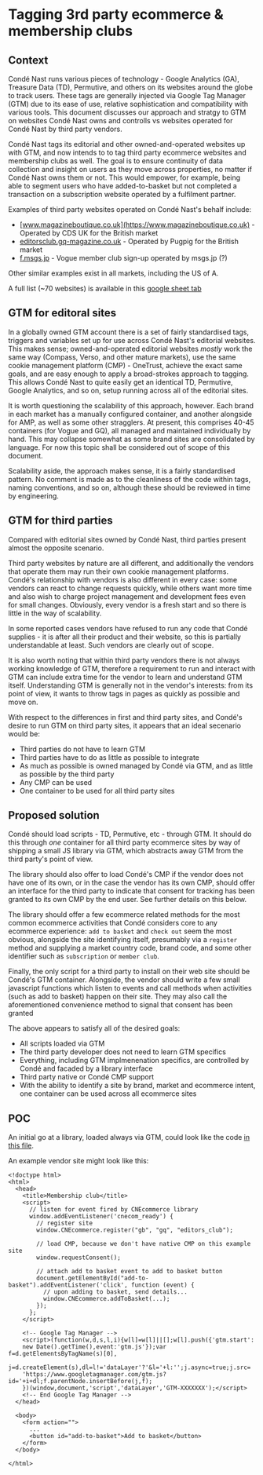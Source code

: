 # Tagging 3rd party ecommerce & membership clubs

## Context

Condé Nast runs various pieces of technology - Google Analytics (GA), Treasure Data (TD), Permutive, and
others on its websites around the globe to track users. These tags are generally injected via Google Tag
Manager (GTM) due to its ease of use, relative sophistication and compatibility with various tools.
This document discusses our approach and stratgy to GTM on websites Condé Nast owns and controlls vs
websites operated for Condé Nast by third party vendors.

Condé Nast tags its editorial and other owned-and-operated websites up with GTM, and now intends to to tag
third party ecommerce websites and membership clubs as well. The goal is to ensure continuity of data
collection and insight on users as they move across properties, no matter if Condé Nast owns them or not.
This would empower, for example, being able to segment users who have added-to-basket but not completed
a transaction on a subscription website operated by a fulfilment partner.

Examples of third party websites operated on Condé Nast's behalf include:

- [www.magazineboutique.co.uk](https://www.magazineboutique.co.uk) - Operated by CDS UK for the British market
- [editorsclub.gq-magazine.co.uk](https://editorsclub.gq-magazine.co.uk) - Operated by Pugpig for the British market
- [f.msgs.jp](https://f.msgs.jp/webapp/form/16237_nay_596/index.do?code=lp_member) - Vogue member club sign-up operated by msgs.jp (?)

Other similar examples exist in all markets, including the US of A.

A full list (~70 websites) is available in this [google sheet tab](https://docs.google.com/spreadsheets/d/1MK9H4kmnazwfd0qMUHMlosEm5fT7xHm2wuGiIH1vbgk/edit?ts=5f452e60#gid=1665694749)

## GTM for editoral sites

In a globally owned GTM account there is a set of fairly standardised tags, triggers and variables set up for use
across Condé Nast's editorial websites. This makes sense; owned-and-operated editorial websites _mostly_ work
the same way (Compass, Verso, and other mature markets), use the same cookie management platform (CMP) - OneTrust,
achieve the exact same goals, and are easy enough to  apply a broad-strokes approach to tagging. This allows
Condé Nast to quite easily get an identical TD, Permutive, Google Analytics, and so on, setup running across all of the
editorial sites.

It is worth questioning the scalability of this approach, however. Each brand in each market has a
manually configured container, and another alongside for AMP, as well as some other stragglers. At present, this
comprises 40-45 containers (for Vogue and GQ), all managed and maintained individually by hand. This may collapse
somewhat as some brand sites are consolidated by language. For now this topic shall be considered out of scope of
this document.

Scalability aside, the approach makes sense, it is a fairly standardised pattern. No comment is made as to the cleanliness
of the code within tags, naming conventions, and so on, although these should be reviewed in time by engineering.

## GTM for third parties

Compared with editorial sites owned by Condé Nast, third parties present almost the opposite scenario.

Third party websites by nature are all different, and additionally the vendors that operate them may run their own
cookie management platforms. Condé's relationship with vendors is also different in every case: some vendors
can react to change requests quickly, while others want more time and also wish to charge project management
and development fees even for small changes. Obviously, every vendor is a fresh start and so there is little
in the way of scalability.

In some reported cases vendors have refused to run any code that Condé supplies - it is after all their product and
their website, so this is partially understandable at least. Such vendors are clearly out of scope.

It is also worth noting that within third party vendors there is not always working knowledge of GTM, therefore a requirement
to run and interact with GTM can include extra time for the vendor to learn and understand GTM itself. Understanding GTM
is generally not in the vendor's interests: from its point of view, it wants to throw tags in pages as quickly as possible
and move on.

With respect to the differences in first and third party sites, and Condé's desire to run GTM on third party sites,
it appears that an ideal secenario would be:

* Third parties do not have to learn GTM
* Third parties have to do as little as possible to integrate
* As much as possible is owned managed by Condé via GTM, and as little as possible by the third party
* Any CMP can be used
* One container to be used for all third party sites

## Proposed solution

Condé should load scripts - TD, Permutive, etc - through GTM. It should do this through _one_ container for all
third party ecommerce sites by way of shipping a small JS library via GTM, which abstracts away GTM from the third
party's point of view.

The library should also offer to load Condé's CMP if the vendor does not have one of its own, or in the case the 
vendor has its own CMP, should offer an interface for the third party to indicate that consent for tracking has been
granted to its own CMP by the end user. See further details on this below.

The library should offer a few ecommerce related methods for the most common ecommerce activities that Condé considers
core to any ecommerce experience: `add to basket` and `check out` seem the most obvious, alongside the site identifying
itself, presumably via a `register` method and supplying a market country code, brand code, and some other identifier
such as `subscription` or `member club`.

Finally, the only script for a third party to install on their web site should be Condé's GTM container. Alongside,
the vendor should write a few small javascript functions which listen to events and call methods when activities (such as
add to basket) happen on their site. They may also call the aforementioned convenience method to signal that consent
has been granted 

The above appears to satisfy all of the desired goals:

* All scripts loaded via GTM
* The third party developer does not need to learn GTM specifics
* Everything, including GTM implmenenation specifics, are controlled by Condé and facaded by a library interface
* Third party native or Condé CMP support
* With the ability to identify a site by brand, market and ecommerce intent, one container can be used across all ecommerce sites

## POC

An initial go at a library, loaded always via GTM, could look like the code [in this file](https://github.com/CondeNast/gtm-docs/edit/third-party-tagging/cnecom.js).

An example vendor site might look like this:

```
<!doctype html>
<html>
  <head>
    <title>Membership club</title>
    <script>
      // listen for event fired by CNEcommerce library
      window.addEventListener('cnecom_ready') {
        // register site
        window.CNEcommerce.register("gb", "gq", "editors_club");
        
        // load CMP, because we don't have native CMP on this example site
        window.requestConsent();
        
        // attach add to basket event to add to basket button
        document.getElementById("add-to-basket").addEventListener('click', function (event) {
          // upon adding to basket, send details...
          window.CNEcommerce.addToBasket(...);
        });
      };
    </script>
    
    <!-- Google Tag Manager -->
    <script>(function(w,d,s,l,i){w[l]=w[l]||[];w[l].push({'gtm.start':
    new Date().getTime(),event:'gtm.js'});var f=d.getElementsByTagName(s)[0],
    j=d.createElement(s),dl=l!='dataLayer'?'&l='+l:'';j.async=true;j.src=
    'https://www.googletagmanager.com/gtm.js?id='+i+dl;f.parentNode.insertBefore(j,f);
    })(window,document,'script','dataLayer','GTM-XXXXXXX');</script>
    <!-- End Google Tag Manager -->
  </head>
  
  <body>
    <form action="">
      ...
      <button id="add-to-basket">Add to basket</button>
    </form>
  </body>
  
</html>
```
